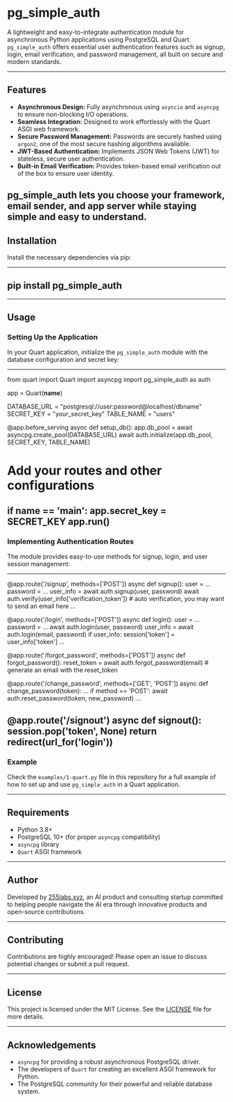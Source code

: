 # pg_simple_auth

A lightweight and easy-to-integrate authentication module for asynchronous Python applications using PostgreSQL and Quart. `pg_simple_auth` offers essential user authentication features such as signup, login, email verification, and password management, all built on secure and modern standards.

---

## Features

- **Asynchronous Design:** Fully asynchronous using `asyncio` and `asyncpg` to ensure non-blocking I/O operations.
- **Seamless Integration:** Designed to work effortlessly with the Quart ASGI web framework.
- **Secure Password Management:** Passwords are securely hashed using `argon2`, one of the most secure hashing algorithms available.
- **JWT-Based Authentication:** Implements JSON Web Tokens (JWT) for stateless, secure user authentication.
- **Built-in Email Verification:** Provides token-based email verification out of the box to ensure user identity.

pg_simple_auth lets you choose your framework, email sender, and app server while staying simple and easy to understand.
---

## Installation

Install the necessary dependencies via pip:

---
pip install pg_simple_auth
---

---

## Usage

### Setting Up the Application

In your Quart application, initialize the `pg_simple_auth` module with the database configuration and secret key:

---
from quart import Quart
import asyncpg
import pg_simple_auth as auth

app = Quart(__name__)

DATABASE_URL = "postgresql://user:password@localhost/dbname"
SECRET_KEY = "your_secret_key"
TABLE_NAME = "users"

@app.before_serving
async def setup_db():
    app.db_pool = await asyncpg.create_pool(DATABASE_URL)
    await auth.initialize(app.db_pool, SECRET_KEY, TABLE_NAME)

# Add your routes and other configurations

if __name__ == '__main__':
    app.secret_key = SECRET_KEY
    app.run()
---

### Implementing Authentication Routes

The module provides easy-to-use methods for signup, login, and user session management:

---
@app.route('/signup', methods=['POST'])
async def signup():
    user = ...
    password = ...
    user_info = await auth.signup(user, password)
    await auth.verify(user_info['verification_token'])
    # auto verification, you may want to send an email here
    ...

@app.route('/login', methods=['POST'])
async def login():
    user = ...
    password = ...
    await auth.login(user, password)
    user_info = await auth.login(email, password)
    if user_info:
        session['token'] = user_info['token']
    ...

@app.route('/forgot_password', methods=['POST'])
async def forgot_password():
    reset_token = await auth.forgot_password(email)
    # generate an email with the reset_token

@app.route('/change_password', methods=['GET', 'POST'])
async def change_password(token):
    ...
    if method == 'POST':
        await auth.reset_password(token, new_password)
    ...

@app.route('/signout')
async def signout():
    session.pop('token', None)
    return redirect(url_for('login'))
---

### Example

Check the `examples/1-quart.py` file in this repository for a full example of how to set up and use `pg_simple_auth` in a Quart application.

---

## Requirements

- Python 3.8+
- PostgreSQL 10+ (for proper `asyncpg` compatibility)
- `asyncpg` library
- `Quart` ASGI framework

---

## Author

Developed by [255labs.xyz](https://255labs.xyz), an AI product and consulting startup committed to helping people navigate the AI era through innovative products and open-source contributions.

---

## Contributing

Contributions are highly encouraged! Please open an issue to discuss potential changes or submit a pull request.

---

## License

This project is licensed under the MIT License. See the [LICENSE](LICENSE) file for more details.

---

## Acknowledgements

- `asyncpg` for providing a robust asynchronous PostgreSQL driver.
- The developers of `Quart` for creating an excellent ASGI framework for Python.
- The PostgreSQL community for their powerful and reliable database system.
